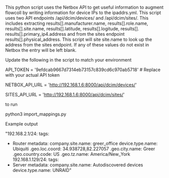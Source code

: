 This python script uses the Netbox API to get useful information to augment flowcoll by writing information for device IPs to the ipaddrs.yml. This script uses two API endpoints /api/dcim/devices/ and /api/dcim/sites/. This includes extracting results[].manufacturer.name, results[].role.name, results[].site.name, results[].latitude, results[].logitude, results[]. results[].primary_ip4.address and from the sites endpoint results[].physical_address. This script will site site.name to look up the address from the sites endpoint. If any of these values do not exist in Netbox the entry will be left blank. 

Update the following in the script to match your environment 

API_TOKEN = '9efdcab9667d7314eb73157c839cd6c970ab5718'  # Replace with your actual API token

NETBOX_API_URL = 'http://192.168.1.6:8000/api/dcim/devices/'

SITES_API_URL = 'http://192.168.1.6:8000/api/dcim/sites/'

to run

python3 import_mappings.py

Example output

"192.168.2.1/24:
  tags:
  - Router
  metadata:
    company.site.name: greer_office
    device.type.name: Ubiquiti
    .geo.loc.coord: 34.938728,82.227057
    .geo.city.name: Greer
    .geo.country.code: US
    .geo.tz.name: America/New_York
192.168.1.129/24:
  tags:
  - Server
  metadata:
    company.site.name: Autodiscovered devices
    device.type.name: UNRAID"

